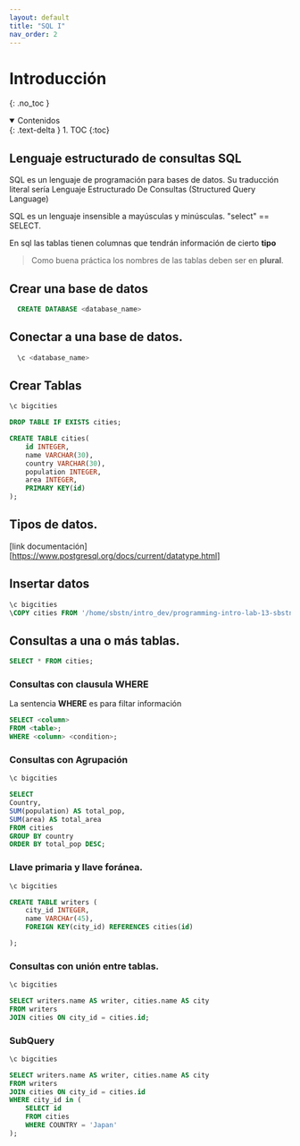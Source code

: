 ```yaml
---
layout: default
title: "SQL I"
nav_order: 2
---
```


# Introducción
{: .no_toc }

<details open markdown="block">
  <summary>
    Contenidos
  </summary>
  {: .text-delta }
1. TOC
{:toc}

</details>

## Lenguaje estructurado de consultas SQL

SQL es un lenguaje de programación para bases de datos. Su traducción literal sería Lenguaje Estructurado De Consultas (Structured Query Language)

SQL es un lenguaje insensible a mayúsculas y minúsculas. "select" == SELECT.

En sql las tablas tienen columnas que tendrán información de cierto **tipo**

>Como buena práctica los nombres de las tablas deben ser en **plural**.

## Crear una base de datos

```sql
  CREATE DATABASE <database_name>
```

## Conectar a una base de datos.

```sql
  \c <database_name>
```
## Crear Tablas

```sql
\c bigcities

DROP TABLE IF EXISTS cities;

CREATE TABLE cities(
    id INTEGER,
    name VARCHAR(30),
    country VARCHAR(30),
    population INTEGER,
    area INTEGER,
    PRIMARY KEY(id)
);
```

## Tipos de datos.

[link documentación][https://www.postgresql.org/docs/current/datatype.html]

## Insertar datos
```sql
\c bigcities
\COPY cities FROM '/home/sbstn/intro_dev/programming-intro-lab-13-sbstn-jmnz-1/data/ciudades.csv' csv HEADER;

```

## Consultas a una o más tablas.

```sql
SELECT * FROM cities;
```

### Consultas con clausula WHERE

La sentencia **WHERE** es para filtar información

```sql
SELECT <column>
FROM <table>;
WHERE <column> <condition>;
```

### Consultas con Agrupación

```sql
\c bigcities

SELECT
Country,
SUM(population) AS total_pop,
SUM(area) AS total_area
FROM cities
GROUP BY country 
ORDER BY total_pop DESC;
```

### Llave primaria y llave foránea.

```sql
\c bigcities

CREATE TABLE writers (
    city_id INTEGER,
    name VARCHAr(45),
    FOREIGN KEY(city_id) REFERENCES cities(id)

);
```

### Consultas con unión entre tablas.

```sql
\c bigcities

SELECT writers.name AS writer, cities.name AS city 
FROM writers
JOIN cities ON city_id = cities.id;
```

### SubQuery

```sql
\c bigcities

SELECT writers.name AS writer, cities.name AS city 
FROM writers
JOIN cities ON city_id = cities.id
WHERE city_id in (
    SELECT id
    FROM cities
    WHERE COUNTRY = 'Japan'
);
```
